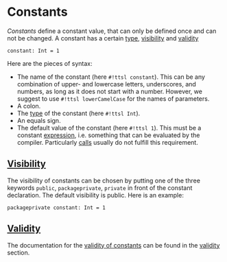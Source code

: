 # Constants

_Constants_ define a constant value, that can only be defined once and can not be changed. A constant has a certain [type][types], [visibility][Visibility] and [validity][Validity]

```ttsl
constant: Int = 1
```

Here are the pieces of syntax:

- The name of the constant (here `#!ttsl constant`). This can be any combination of upper- and lowercase letters, underscores, and numbers, as long as it does not start with a number. However, we suggest to use `#!ttsl lowerCamelCase` for the names of parameters.
- A colon.
- The [type][types] of the constant (here `#!ttsl Int`).
- An equals sign.
- The default value of the constant (here `#!ttsl 1`). This must be a constant [expression][Expressions], i.e. something that can be evaluated by the compiler. Particularly [calls][calls] usually do not fulfill this requirement.

## [Visibility][Visibility]

The visibility of constants can be chosen by putting one of the three keywords `public`, `packageprivate`, `private` in front of the constant declaration. The default visibility is public. Here is an example:

```ttsl
packageprivate constant: Int = 1
```

## [Validity][Validity]

The documentation for the [validity of constants][constantValidity] can be found in the [validity][Validity] section.

[types]: types.md
[Expressions]: expressions.md
[calls]: expressions.md#calls
[Visibility]: visibility.md
[Validity]: validity.md
[constantValidity]: validity.md#constants
